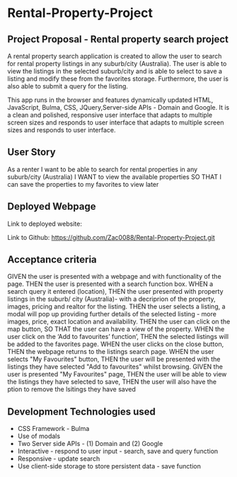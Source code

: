 # Rental-Property-Project


## Project Proposal - Rental property search project

A rental property search application is created to allow the user to search for rental property listings in any suburb/city (Australia). The user is able to view the listings in the selected suburb/city and is able to select to save a listing and modify these from the favorites storage. Furthermore, the user is also able to submit a query for the listing.   

This app runs in the browser and features dynamically updated HTML, JavaScript, Bulma, CSS, JQuery,Server-side APIs - Domain and Google. It is a clean and polished, responsive user interface that adapts to multiple screen sizes and responds to user interface that adapts to multiple screen sizes and responds to user interface. 

## User Story
As a renter I want to be able to search for rental properties in any suburb/city (Australia)
I WANT to view the available properties
SO THAT I can save the properties to my favorites to view later 


## Deployed Webpage

Link to deployed website: 

Link to Github: https://github.com/Zac0088/Rental-Property-Project.git

## Acceptance criteria
GIVEN the user is presented with a webpage and with functionality of the page. 
THEN the user is presented with a search function box.
WHEN a search query it entered (location), 
THEN the user presented with property listings in the suburb/ city (Australia)- with a decriprion of the property, images, pricing and realtor for the listing.
THEN the user selects a listing, a modal will pop up providing further details of the selected listing - more images, price, exact location and availability. 
THEN the user can click on the map button, 
SO THAT the user can have a view of the property. 
WHEN the user click on the ‘Add to favourites’ function’,
THEN the selected listings will be added to the favorites page. 
WHEN the user clicks on the close button,
THEN the webpage returns to the listings search page. 
WHEN the user selects "My Favourites" button,
THEN the user will be presented with the listings they have selected "Add to favourites" whilst browsing.
GIVEN the user is presented "My Favourites" page, 
THEN the user will be able to view the listings they have selected to save,
THEN the user will also have the ption to remove the lsitings they have saved

## Development Technologies used 

 - CSS Framework - Bulma
 - Use of modals
 - Two Server side APIs - (1) Domain and (2) Google
 - Interactive - respond to user input - search, save and query function
 - Responsive - update search
 - Use client-side storage to store persistent data - save function




